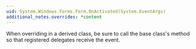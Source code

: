 ```yaml
---
uid: System.Windows.Forms.Form.OnActivated(System.EventArgs)
additional_notes.overrides: *content
---
```


<p>When overriding <xref href="System.Windows.Forms.Form.OnActivated(System.EventArgs)"></xref> in a derived class, be sure to call the base class's <xref href="System.Windows.Forms.Form.OnActivated(System.EventArgs)"></xref> method so that registered delegates receive the event.</p>


